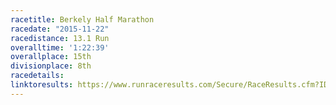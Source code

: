 ```yaml
---
racetitle: Berkely Half Marathon
racedate: "2015-11-22"
racedistance: 13.1 Run
overalltime: '1:22:39'
overallplace: 15th
divisionplace: 8th
racedetails: 
linktoresults: https://www.runraceresults.com/Secure/RaceResults.cfm?ID=RCTQ2015
---
```


